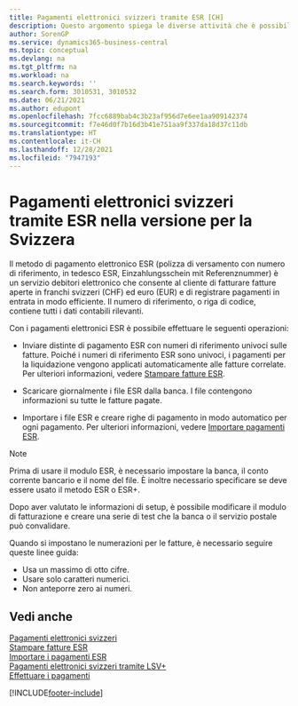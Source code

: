 ```yaml
---
title: Pagamenti elettronici svizzeri tramite ESR [CH]
description: Questo argomento spiega le diverse attività che è possibile eseguire con il servizio debitore del metodo di pagamento elettronico Einzahlungsschein mit Referenznummer (ESR).
author: SorenGP
ms.service: dynamics365-business-central
ms.topic: conceptual
ms.devlang: na
ms.tgt_pltfrm: na
ms.workload: na
ms.search.keywords: ''
ms.search.form: 3010531, 3010532
ms.date: 06/21/2021
ms.author: edupont
ms.openlocfilehash: 7fcc6889bab4c3b23af956d7e6ee1aa909142374
ms.sourcegitcommit: f7e46d0f7b16d3b41e751aa9f337da18d37c11db
ms.translationtype: HT
ms.contentlocale: it-CH
ms.lasthandoff: 12/28/2021
ms.locfileid: "7947193"
---
```

# <a name="swiss-electronic-payments-using-esr-in-the-swiss-version"></a>Pagamenti elettronici svizzeri tramite ESR nella versione per la Svizzera
Il metodo di pagamento elettronico ESR (polizza di versamento con numero di riferimento, in tedesco ESR, Einzahlungsschein mit Referenznummer) è un servizio debitori elettronico che consente al cliente di fatturare fatture aperte in franchi svizzeri (CHF) ed euro (EUR) e di registrare pagamenti in entrata in modo efficiente. Il numero di riferimento, o riga di codice, contiene tutti i dati contabili rilevanti.  

Con i pagamenti elettronici ESR è possibile effettuare le seguenti operazioni:  

- Inviare distinte di pagamento ESR con numeri di riferimento univoci sulle fatture. Poiché i numeri di riferimento ESR sono univoci, i pagamenti per la liquidazione vengono applicati automaticamente alle fatture correlate. Per ulteriori informazioni, vedere [Stampare fatture ESR](how-to-print-esr-invoices.md).  

- Scaricare giornalmente i file ESR dalla banca. I file contengono informazioni su tutte le fatture pagate.  

- Importare i file ESR e creare righe di pagamento in modo automatico per ogni pagamento. Per ulteriori informazioni, vedere [Importare pagamenti ESR](how-to-import-esr-payments.md).  

> [!NOTE]  
>  Prima di usare il modulo ESR, è necessario impostare la banca, il conto corrente bancario e il nome del file. È inoltre necessario specificare se deve essere usato il metodo ESR o ESR+.

Dopo aver valutato le informazioni di setup, è possibile modificare il modulo di fatturazione e creare una serie di test che la banca o il servizio postale può convalidare.  

Quando si impostano le numerazioni per le fatture, è necessario seguire queste linee guida:  

- Usa un massimo di otto cifre.  
- Usare solo caratteri numerici.  
- Non anteporre zero ai numeri.  

## <a name="see-also"></a>Vedi anche  
 [Pagamenti elettronici svizzeri](swiss-electronic-payments.md)   
 [Stampare fatture ESR](how-to-print-esr-invoices.md)   
 [Importare i pagamenti ESR](how-to-import-esr-payments.md)   
 [Pagamenti elettronici svizzeri tramite LSV+](swiss-electronic-payments-using-lsv-.md)   
 [Effettuare i pagamenti](../../payables-make-payments.md)


[!INCLUDE[footer-include](../../includes/footer-banner.md)]